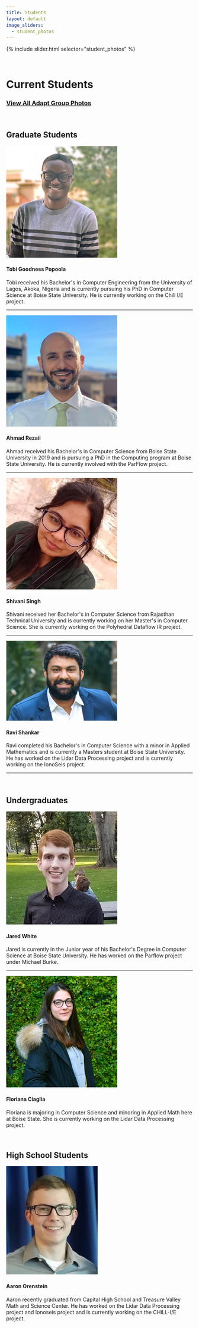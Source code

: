 ```yaml
---
title: Students
layout: default
image_sliders:
  - student_photos
---
```


[comment]: <> (Adding Students to the List.)
[comment]: <> (1. Make sure images of students are at a 300px by 300px resolution for consistency.)
[comment]: <> (2. Refer to Dr. Olschanowsky for the hierarchy of students if confused.)
[comment]: <> (3. The template for student bios is as follows.)
[comment]: <> ([Student Name] has [completed education] and is working on [current education]. He/She is currently working on [Adapt Project]. If you have any questions regarding this, please refer to previous examples.)
[comment]: <> (4. Keep Alumni profiles short and sweet.)
[comment]: <> (For documentation on how to edit the student slider, please refer to the documentation on index.md)
[comment]: <> (The difference is the slider is titled differently in the sliders.yml file as well as all imgages being stored in assets/img/studentcarousel)


{% include slider.html selector="student_photos" %}

<br>

# Current Students

### [View All Adapt Group Photos](group.md)

<br>

## Graduate Students

![Tobi Goodness Popoola](/assets/img/tobi-2-1-.jpg)

#### Tobi Goodness Popoola

Tobi received his Bachelor's in Computer Engineering from the University of Lagos, Akoka, Nigeria and is currently pursuing his PhD in Computer Science at Boise State University. He is currently working on the Chill I/E project.

* * *

![Ahmad Rezaii](/assets/img/Ahmad.png)

#### Ahmad Rezaii

Ahmad received his Bachelor's in Computer Science from Boise State University in 2019 and is pursuing a PhD in the Computing program at Boise State University. He is currently involved with the ParFlow project.

* * *


![Shivani Singh](/assets/img/Shivani.jpg)

#### Shivani Singh

Shivani received her Bachelor's in Computer Science from Rajasthan Technical University and is currently working on her Master's in Computer Science. She is currently working on the Polyhedral Dataflow IR project.

* * *

![Ravi Shankar](/assets/img/Ravi.png)

#### Ravi Shankar

Ravi completed his Bachelor's in Computer Science with a minor in Applied Mathematics and is currently a Masters student at Boise State University. He has worked on the Lidar Data Processing project and is currently working on the IonoSeis project.

* * *
<br>

## Undergraduates

![Jared White](/assets/img/Jared.jpg)

#### Jared White

Jared is currently in the Junior year of his Bachelor's Degree in Computer Science at Boise State University. He has worked on the Parflow project under Michael Burke.

* * *

![Floriana Ciaglia](/assets/img/Floriana.jpg)

#### Floriana Ciaglia

Floriana is majoring in Computer Science and minoring in Applied Math here at Boise State. She is currently working on the Lidar Data Processing project.

<br>

## High School Students

![Aaron Orenstein](/assets/img/Aaron.jpg)

#### Aaron Orenstein

Aaron recently graduated from Capital High School and Treasure Valley Math and Science Center. He has worked on the Lidar Data Processing project and Ionoseis project and is currently working on the CHiLL-I/E project.

